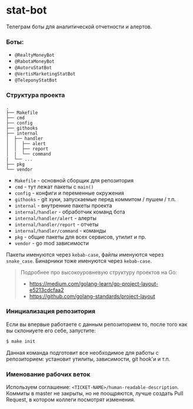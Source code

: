 # stat-bot

Телеграм боты для аналитической отчетности и алертов.

### Боты:
- `@RealtyMoneyBot`
- `@RabotaMoneyBot`
- `@AutoruStatBot`
- `@VertisMarketingStatBot`
- `@TeleponyStatBot`

### Структура проекта
```
.
├── Makefile
├── cmd
├── config
├── githooks
├── internal
│  ├── handler
│  │  ├── alert
│  │  ├── report
│  |  └── command
|  └── ...
├── pkg
└── vendor
```

* `Makefile` - основной сборщик для репозитория
* `cmd` - тут лежат пакеты c `main()`
* `config` - конфиги и переменные окружения
* `githooks` - git хуки, запускаемые перед коммитом / пушем / т.п.
* `internal` - внутренние пакеты проекта
* `internal/handler` - обработчик команд бота
* `internal/handler/alert` - алерты
* `internal/handler/report` - отчеты
* `internal/handler/command` - команды
* `pkg` - общие пакеты для всех сервисов, утилит и пр.
* `vendor` - go mod зависимости

Пакеты именуются через `kebab-case`, файлы именуются через `snake_case`. Бинарники тоже именуются через `kebab-case`.

> Подробнее про высокоуровневую структуру проектов на Go:
>   * https://medium.com/golang-learn/go-project-layout-e5213cdcfaa2
>   * https://github.com/golang-standards/project-layout

### Инициализация репозитория

Если вы впервые работаете с данным репозиторием то, после того как вы
склониуете его себе, запустите:

```sh
$ make init
```

Данная команда подготовит все необходимое для работы с репозиторием: установит
утилиты, зависимости, git hook'и и т.п.

### Именование рабочих веток
Используем соглашение: `<TICKET-NAME>/human-readable-description`. Коммиты в master не закрыты, но не поощряются, лучше создать Pull Request, в котором коллеги посмотрят изменения.
